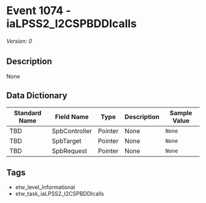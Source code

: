 # Event 1074 - iaLPSS2_I2CSPBDDIcalls
###### Version: 0

## Description
None

## Data Dictionary
|Standard Name|Field Name|Type|Description|Sample Value|
|---|---|---|---|---|
|TBD|SpbController|Pointer|None|`None`|
|TBD|SpbTarget|Pointer|None|`None`|
|TBD|SpbRequest|Pointer|None|`None`|

## Tags
* etw_level_Informational
* etw_task_iaLPSS2_I2CSPBDDIcalls